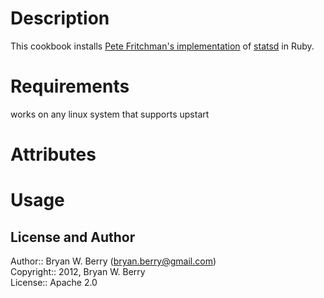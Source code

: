 Description
===========

This cookbook installs [Pete Fritchman's implementation](https://github.com/fetep/ruby-statsd) of [statsd](https://github.com/etsy/statsd) in
Ruby.  

Requirements
============

works on any linux system that supports upstart

Attributes
==========

Usage
=====


     
## License and Author

Author::                Bryan W. Berry (<bryan.berry@gmail.com>)  
Copyright::             2012, Bryan W. Berry  
License::               Apache 2.0  


